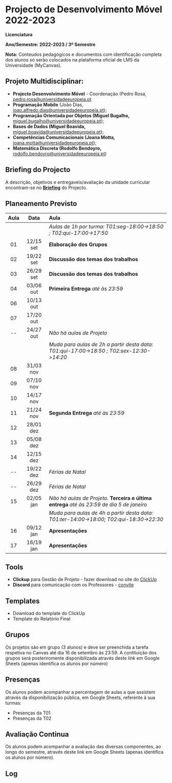 # Projecto de Desenvolvimento Móvel 2022-2023

**Licenciatura**

**Ano/Semestre: 2022-2023 / 3º Semestre**

**Nota:** Conteudos pedagógicos e documentos com identificação completa dos alunos só serão colocados na plataforma oficial de LMS da Universidade (MyCanvas).

## Projeto Multidisciplinar:

- **Projecto Desenvolvimento Móvel** - Coordenação (Pedro Rosa, [pedro.rosa@universidadeeuropeia.pt](mailto:pedro.rosa@universidadeeuropeia.pt)
- **Programação Mobile** (João Dias, [joao.alfredo.dias@universidadeeuropeia.pt](mailto:joao.dias@universidadeeuropeia.pt));
- **Programação Orientada por Objetos (Miguel Bugalho,** [miguel.bugalho@universidadeeuropeia.pt](mailto:miguel.bugalho@universidadeeuropeia.pt));
- **Bases de Dados (Miguel Boavida,** [miguel.boavida@universidadeeuropeia.pt](mailto:miguel.boavida@universidadeeuropeia.pt));
- **Competências Comunicacionais (Joana Motta,** [joana.motta@universidadeeuropeia.pt](mailto:joana.motta@universidadeeuropeia.pt));
- **Matemática Discreta (Rodolfo Bendoyro,** [rodolfo.bendoyro@universidadeeuropeia.pt](mailto:rodolfo.bendoyro@universidadeeuropeia.pt))

## Briefing do Projecto

A descrição, objetivos e entregaveis/avaliação da unidade curricular encontram-se no **[Briefing](Briefing.md)** do Projecto.

## Planeamento Previsto

| Aula | Data | Aula |
| :-----------: | :-----------: | :---------- |
|  |  | *Aulas de 1h por turma: T01:seg-18:00->18:50 ; T02:qui-17:00->17:50* |
| 01 | 12/15 set | **Elaboração dos Grupos** |
| 02 | 19/22 set | **Discussão dos temas dos trabalhos** |
| 03 | 26/29 set | **Discussão dos temas dos trabalhos** |
| 04 | 03/06 out | **Primeira Entrega** *até às 23:59* |
| 06 | 10/13 out |  |
| 07 | 17/20 out |  |
| -- | 24/27 out | *Não há aulas de Projeto* |
|  |  | *Muda para aulas de 2h a partir desta data: T01:qui-17:00->18:50 ; T02:sex-12:30->14:20* |
| 08 | 31/03 nov |  |
| 09 | 07/10 nov |  |
| 10 | 14/17 nov |  |
| 11 | 21/24 nov | **Segunda Entrega** *até às 23:59*  |
| 12 | 28/01 dez |  |
| 13 | 05/08 dez |  |
| 14 | 12/15 dez |  |
| -- | 19/22 dez | *Férias de Natal* |
| -- | 26/29 dez | *Férias de Natal* |
| 15 | 02/05 jan | *Não há aulas de Projeto*.  **Terceira e última entrega** *até às 23:59 de dia 5 de janeiro* |
|  |  | *Muda para aulas de 4h a partir desta data: T01:ter-14:00->18:00; T02:qui-18:30->22:30*|
| 16 | 09/12 jan | **Apresentações** |
| 17 | 16/19 jan | **Apresentações** |


## Tools
- **Clickup** para Gestão de Projeto - fazer download no site do [ClickUp](https://www.clickup.com/)
- **Discord** para comunicação com os Professores - [convite](https://discord.gg/hCa4njxc)

## Templates
- Download do template do ClickUp
- Template do Relatório Final

## Grupos

Os projetos são em grupo (3 alunos) e deve ser preenchida a tarefa respetiva no Canvas até dia 16 de setembro às 23:59.
A contituição dos grupos será posteriromente disponibilizada através deste *link* em Google Sheets (apenas identifica os alunos por número) 

## Presenças

Os alunos podem acompanhar a percentagem de aulas a que assistem através da disponibilização pública, em Google Sheets, referente à sua turmas:
- Presenças da T01
- Presenças da T02

## Avaliação Continua

Os alunos podem acompanhar a avaliação das diversas componentes, ao longo do semestre, através deste link em Google Sheets (apenas identifica os alunos por número).

## Log


